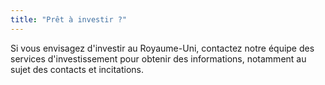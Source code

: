 ```yaml
---
title: "Prêt à investir ?"
---
```


Si vous envisagez d'investir au Royaume-Uni, contactez notre équipe des services d'investissement pour obtenir des informations, notamment au sujet des contacts et incitations.
